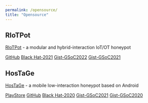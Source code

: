 ```yaml
---
permalink: /opensource/
title: "Opensource"
---
```


## RIoTPot 

[RIoTPot](https://mvasilomacom.files.wordpress.com/2021/08/riotpot_short.pdf) - a modular and hybrid-interaction IoT/OT honeypot

[GitHub](https://github.com/aau-network-security/riotpot)
[Black Hat-2021](https://www.blackhat.com/eu-21/arsenal/schedule/#riotpot-a-modular-hybrid-interaction-iotot-honeypot-24800)
[Gist-GSoC2022](https://ricyaben.github.io/blog/projects/gsoc_2022_riotpot/)
[Gist-GSoC2021](https://gist.github.com/ABresting/86ac8837d3fd26f0b02c6efc7189f2f5)



## HosTaGe

[HosTaGe](https://aau-network-security.github.io/HosTaGe/) - a mobile low-interaction honeypot based on Android

[PlayStore](https://play.google.com/store/apps/details?id=dk.aau.netsec.hostage)
[GitHub](https://github.com/aau-network-security/HosTaGe)
[Black Hat-2020](https://www.youtube.com/watch?v=uMR76HTm9M0)
[Gist-GSoC2021](https://gist.github.com/zafodB/4ccc069531a120ceb26761c90a2b8bd2)
[Gist-GSoC2020](https://gist.github.com/irinil/fc48872704ec7414c4035e9f7297e9d9)


